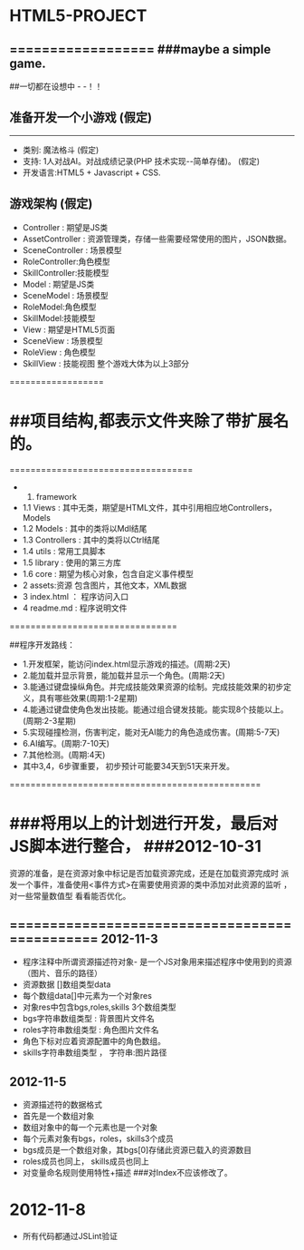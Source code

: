 # HTML5-PROJECT
==================
###maybe a simple game.
------------------------------


##一切都在设想中  - -！！ 
## 准备开发一个小游戏 (假定)
------------------------------
* 类别: 魔法格斗 (假定)
* 支持: 1人对战AI。对战成绩记录(PHP 技术实现--简单存储)。 (假定)
* 开发语言:HTML5 + Javascript + CSS.

## 游戏架构  (假定)

* Controller : 期望是JS类
* AssetController : 资源管理类，存储一些需要经常使用的图片，JSON数据。
* SceneController : 场景模型
* RoleController:角色模型 
* SkillController:技能模型
* Model : 期望是JS类
* SceneModel : 场景模型
* RoleModel:角色模型 
* SkillModel:技能模型
* View : 期望是HTML5页面
* SceneView : 场景模型
* RoleView : 角色模型 
* SkillView : 技能视图
整个游戏大体为以上3部分

==================

##项目结构,都表示文件夹除了带扩展名的。
===================================

===================================

* 1. framework
* 1.1 Views : 其中无类，期望是HTML文件，其中引用相应地Controllers，Models
* 1.2 Models : 其中的类将以Mdl结尾
* 1.3 Controllers : 其中的类将以Ctrl结尾
* 1.4 utils : 常用工具脚本
* 1.5 library : 使用的第三方库
* 1.6 core : 期望为核心对象，包含自定义事件模型
* 2 assets:资源 包含图片，其他文本，XML数据
* 3 index.html ： 程序访问入口
* 4 readme.md : 程序说明文件

================================

##程序开发路线：
* 1.开发框架，能访问index.html显示游戏的描述。(周期:2天)
* 2.能加载并显示背景，能加载并显示一个角色。(周期:2天)
* 3.能通过键盘操纵角色。并完成技能效果资源的绘制。完成技能效果的初步定义，具有哪些效果(周期:1-2星期)
* 4.能通过键盘使角色发出技能。能通过组合键发技能。能实现8个技能以上。(周期:2-3星期)
* 5.实现碰撞检测，伤害判定，能对无AI能力的角色造成伤害。(周期:5-7天)
* 6.AI编写。(周期:7-10天)
* 7.其他检测。(周期:4天)
* 其中3,4，6步骤重要，
 初步预计可能要34天到51天来开发。

================================================

###将用以上的计划进行开发，最后对JS脚本进行整合，
###2012-10-31 
==============================================

资源的准备，是在资源对象中标记是否加载资源完成，还是在加载资源完成时
派发一个事件，准备使用<事件方式>在需要使用资源的类中添加对此资源的监听
，对一些常量数值型 看看能否优化。

==============================================
2012-11-3
--------------------------------

* 程序注释中所谓资源描述符对象-
是一个JS对象用来描述程序中使用到的资源（图片、音乐的路径）
* 资源数据 []数组类型data
* 每个数组data[]中元素为一个对象res
* 对象res中包含bgs,roles,skills 3个数组类型
* bgs字符串数组类型 : 背景图片文件名
* roles字符串数组类型 : 角色图片文件名
* 角色下标对应着资源配置中的角色数组。
* skills字符串数组类型 ， 字符串:图片路径

2012-11-5
-------------------------------------------

* 资源描述符的数据格式
* 首先是一个数组对象
* 数组对象中的每一个元素也是一个对象
* 每个元素对象有bgs，roles，skills3个成员
* bgs成员是一个数组对象，其bgs[0]存储此资源已载入的资源数目
* roles成员也同上， skills成员也同上
* 对变量命名规则使用特性+描述
###对Index不应该修改了。

2012-11-8
============================
* 所有代码都通过JSLint验证
